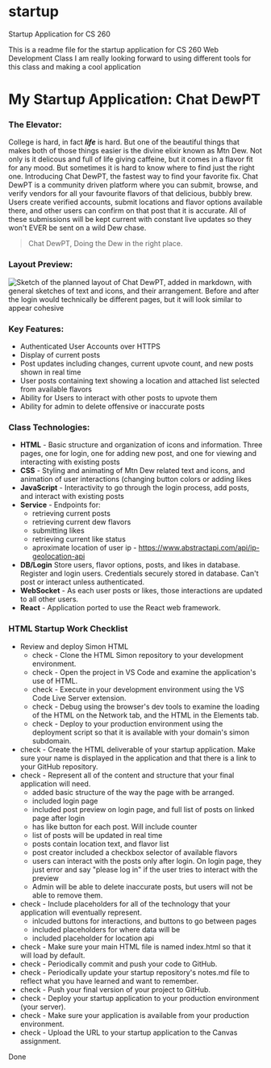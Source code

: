 # startup
Startup Application for CS 260

This is a readme file for the startup application for CS 260 Web Development Class
I am really looking forward to using different tools for this class and making a cool application

# **My Startup Application: Chat DewPT**
### **The Elevator:**
College is hard, in fact **_life_** is hard. But one of the beautiful things that makes 
both of those things easier is the divine elixir known as Mtn Dew. Not only is it 
delicous and full of life giving caffeine, but it comes in a flavor fit for any mood. 
But sometimes it is hard to know where to find just the right one. Introducing 
Chat DewPT, the fastest way to find your favorite fix. Chat DewPT is a community driven 
platform where you can submit, browse, and verify vendors for all your favourite 
flavors of that delicious, bubbly brew. Users create verified accounts, submit locations 
and flavor options available there, and other users can confirm on that post that it is 
accurate. All of these submissions will be kept 
current with constant live updates so they won't EVER be sent on a wild Dew chase.

> Chat DewPT, Doing the Dew in the right place.

### **Layout Preview:**


![Sketch of the planned layout of Chat DewPT, added in markdown, with general sketches of 
text and icons, and their arrangement. Before and after the login would technically be different pages, but it will look similar to appear cohesive](https://github.com/NyiajNpis/startup/blob/main/StartupSketch.jpg)


### **Key Features:**

- Authenticated User Accounts over HTTPS
- Display of current posts
- Post updates including changes, current upvote count, and new posts shown in real time
- User posts containing text showing a location and attached list selected from available flavors
- Ability for Users to interact with other posts to upvote them
- Ability for admin to delete offensive or inaccurate posts

### Class Technologies:
- **HTML** - Basic structure and organization of icons and information. Three pages, one for login, one for adding new post, and one for viewing and interacting with existing posts
- **CSS** - Styling and animating of Mtn Dew related text and icons, and animation of user interactions (changing button colors or adding likes
- **JavaScript** - Interactivity to go through the login process, add posts, and interact with existing posts
- **Service** - Endpoints for:
  - retrieving current posts
  - retrieving current dew flavors
  - submitting likes
  - retrieving current like status
  - aproximate location of user ip - https://www.abstractapi.com/api/ip-geolocation-api
- **DB/Login**  Store users, flavor options, posts, and likes in database. Register and login users. Credentials securely stored in database. Can't post or interact unless authenticated.
- **WebSocket** - As each user posts or likes, those interactions are updated to all other users.
- **React** - Application ported to use the React web framework.





### HTML Startup Work Checklist
- Review and deploy Simon HTML
  - check - Clone the HTML Simon repository to your development environment.
  - check - Open the project in VS Code and examine the application's use of HTML.
  - check - Execute in your development environment using the VS Code Live Server extension.
  - check - Debug using the browser's dev tools to examine the loading of the HTML on the Network tab, and the HTML in the Elements tab.
  - check - Deploy to your production environment using the deployment script so that it is available with your domain's simon subdomain.
- check - Create the HTML deliverable of your startup application. Make sure your name is displayed in the application and that there is a link to your GitHub repository.
- check - Represent all of the content and structure that your final application will need.
  - added basic structure of the way the page with be arranged.
  - included login page
  - included post preview on login page, and full list of posts on linked page after login
  - has like button for each post. Will include counter
  - list of posts will be updated in real time
  - posts contain location text, and flavor list
  - post creator included a checkbox selector of available flavors
  - users can interact with the posts only after login. On login page, they just error and say "please log in" if the user tries to interact with the preview
  - Admin will be able to delete inaccurate posts, but users will not be able to remove them.
- check - Include placeholders for all of the technology that your application will eventually represent.
  - inlcuded buttons for interactions, and buttons to go between pages
  - included placeholders for where data will be
  - included placeholder for location api
- check - Make sure your main HTML file is named index.html so that it will load by default.
- check - Periodically commit and push your code to GitHub.
- check - Periodically update your startup repository's notes.md file to reflect what you have learned and want to remember.
- check - Push your final version of your project to GitHub.
- check - Deploy your startup application to your production environment (your server).
- check - Make sure your application is available from your production environment.
- check - Upload the URL to your startup application to the Canvas assignment.

Done





















